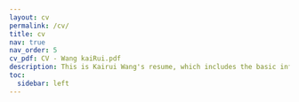 ```yaml
---
layout: cv
permalink: /cv/
title: cv
nav: true
nav_order: 5
cv_pdf: CV - Wang kaiRui.pdf
description: This is Kairui Wang's resume, which includes the basic information and the detailed description and supplemental activities, projects, researches, and awards.
toc:
  sidebar: left
---
```

